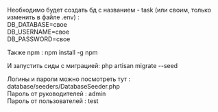 
Необходимо будет создать бд с названием - task (или своим, 
только изменить в файле .env) : <br> DB_DATABASE=свое <br> DB_USERNAME=свое <br> DB_PASSWORD=свое

Также npm : npm install -g npm

И запустить сиды с миграцией: php artisan migrate --seed

Логины и пароли можно посмотреть тут : database/seeders/DatabaseSeeder.php
<br>
Пароль от руководителей : admin <br>
Пароль от пользователей : test


